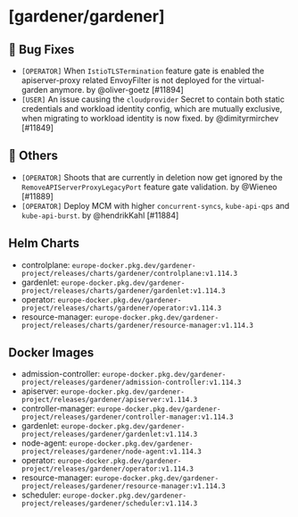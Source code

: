 # [gardener/gardener]

## 🐛 Bug Fixes

- `[OPERATOR]` When `IstioTLSTermination` feature gate is enabled the apiserver-proxy related EnvoyFilter is not deployed for the virtual-garden anymore. by @oliver-goetz [#11894]
- `[USER]` An issue causing the `cloudprovider` Secret to contain both static credentials and workload identity config, which are mutually exclusive, when migrating to workload identity is now fixed. by @dimityrmirchev [#11849]
## 🏃 Others

- `[OPERATOR]` Shoots that are currently in deletion now get ignored by the `RemoveAPIServerProxyLegacyPort` feature gate validation. by @Wieneo [#11889]
- `[OPERATOR]` Deploy MCM with higher `concurrent-syncs`, `kube-api-qps` and `kube-api-burst`. by @hendrikKahl [#11884]

## Helm Charts
- controlplane: `europe-docker.pkg.dev/gardener-project/releases/charts/gardener/controlplane:v1.114.3`
- gardenlet: `europe-docker.pkg.dev/gardener-project/releases/charts/gardener/gardenlet:v1.114.3`
- operator: `europe-docker.pkg.dev/gardener-project/releases/charts/gardener/operator:v1.114.3`
- resource-manager: `europe-docker.pkg.dev/gardener-project/releases/charts/gardener/resource-manager:v1.114.3`
## Docker Images
- admission-controller: `europe-docker.pkg.dev/gardener-project/releases/gardener/admission-controller:v1.114.3`
- apiserver: `europe-docker.pkg.dev/gardener-project/releases/gardener/apiserver:v1.114.3`
- controller-manager: `europe-docker.pkg.dev/gardener-project/releases/gardener/controller-manager:v1.114.3`
- gardenlet: `europe-docker.pkg.dev/gardener-project/releases/gardener/gardenlet:v1.114.3`
- node-agent: `europe-docker.pkg.dev/gardener-project/releases/gardener/node-agent:v1.114.3`
- operator: `europe-docker.pkg.dev/gardener-project/releases/gardener/operator:v1.114.3`
- resource-manager: `europe-docker.pkg.dev/gardener-project/releases/gardener/resource-manager:v1.114.3`
- scheduler: `europe-docker.pkg.dev/gardener-project/releases/gardener/scheduler:v1.114.3`
